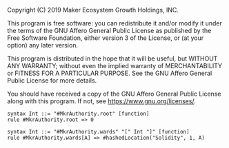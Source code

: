 Copyright (C) 2019 Maker Ecosystem Growth Holdings, INC.

This program is free software: you can redistribute it and/or modify
it under the terms of the GNU Affero General Public License as published
by the Free Software Foundation, either version 3 of the License, or
(at your option) any later version.

This program is distributed in the hope that it will be useful,
but WITHOUT ANY WARRANTY; without even the implied warranty of
MERCHANTABILITY or FITNESS FOR A PARTICULAR PURPOSE.  See the
GNU Affero General Public License for more details.

You should have received a copy of the GNU Affero General Public License
along with this program.  If not, see <https://www.gnu.org/licenses/>.

```k
syntax Int ::= "#MkrAuthority.root" [function]
rule #MkrAuthority.root => 0

syntax Int ::= "#MkrAuthority.wards" "[" Int "]" [function]
rule #MkrAuthority.wards[A] => #hashedLocation("Solidity", 1, A)
```
